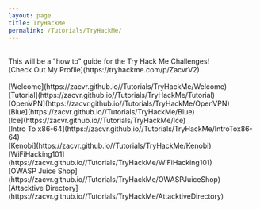 ```yaml
---
layout: page
title: TryHackMe
permalink: /Tutorials/TryHackMe/
---
```

<br/>
This will be a "how to" guide for the Try Hack Me Challenges!
<br/>
[Check Out My Profile](https://tryhackme.com/p/ZacvrV2)
<br/><br/>
[Welcome](https://zacvr.github.io//Tutorials/TryHackMe/Welcome)
<br/>
[Tutorial](https://zacvr.github.io//Tutorials/TryHackMe/Tutorial)
<br/>
[OpenVPN](https://zacvr.github.io//Tutorials/TryHackMe/OpenVPN)
<br/>
[Blue](https://zacvr.github.io//Tutorials/TryHackMe/Blue)
<br/>
[Ice](https://zacvr.github.io//Tutorials/TryHackMe/Ice)
<br/>
[Intro To x86-64](https://zacvr.github.io//Tutorials/TryHackMe/IntroTox86-64)
<br/>
[Kenobi](https://zacvr.github.io//Tutorials/TryHackMe/Kenobi)
<br/>
[WiFiHacking101](https://zacvr.github.io//Tutorials/TryHackMe/WiFiHacking101)
<br/>
[OWASP Juice Shop](https://zacvr.github.io//Tutorials/TryHackMe/OWASPJuiceShop)
<br/>
[Attacktive Directory](https://zacvr.github.io//Tutorials/TryHackMe/AttacktiveDirectory)
